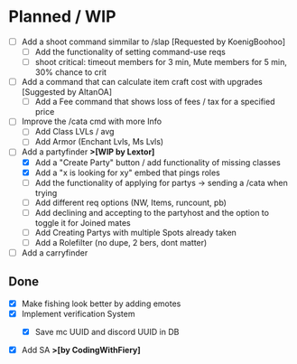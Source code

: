 # Planned / WIP 

- [ ] Add a shoot command simmilar to /slap [Requested by KoenigBoohoo]
    - [ ] Add the functionality of setting command-use reqs
    - [ ] shoot critical: timeout members for 3 min, Mute members for 5 min, 30% chance to crit

- [ ] Add a command that can calculate item craft cost with upgrades [Suggested by AltanOA]
    - [ ] Add a Fee command that shows loss of fees / tax for a specified price

- [ ] Improve the /cata cmd with more Info
    - [ ] Add Class LVLs / avg
    - [ ] Add Armor (Enchant Lvls, Ms Lvls)

- [ ] Add a partyfinder __>[WIP by Lextor]__
    - [x] Add a "Create Party" button / add functionality of missing classes
    - [x] Add a "x is looking for xy" embed that pings roles
    - [ ] Add the functionality of applying for partys -> sending a /cata when trying
    - [ ] Add different req options (NW, Items, runcount, pb)
    - [ ] Add declining and accepting to the partyhost and the option to toggle it for Joined mates
    - [ ] Add Creating Partys with multiple Spots already taken
    - [ ] Add a Rolefilter (no dupe, 2 bers, dont matter)
     
- [ ] Add a carryfinder

## Done 


- [x] Make fishing look better by adding emotes
- [x] Implement verification System
    - [x] Save mc UUID and discord UUID in DB


  
- [x] Add SA __>[by CodingWithFiery]__
